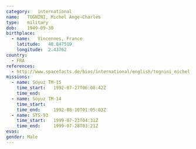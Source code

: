 ```yaml
---
category:	international
name:	TOGNINI, Michel Ange-Charles
type:	military
dob:	1949-09-30
birthplace:
  - name:	Vincennes, France
    latitude:	48.847519
    longitude:	2.43762
country:
  - FRA
references:
  - http://www.spacefacts.de/bios/international/english/tognini_michel.htm
missions:
  - name: Soyuz TM-15
    time_start:   1992-07-27T06:08:42Z
    time_end:     
  - name: Soyuz TM-14
    time_start:   
    time_end:     1992-08-10T01:05:03Z
  - name: STS-93
    time_start:   1999-07-23T04:31Z
    time_end:     1999-07-28T03:21Z
evas:
gender:	Male
---
```

